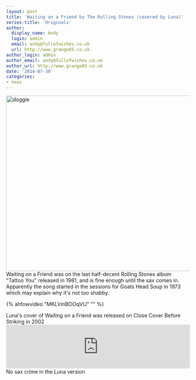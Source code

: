 ```yaml
---
layout: post
title: 'Waiting on a Friend by The Rolling Stones (covered by Luna)'
series-title: 'Originals'
author:
  display_name: Andy
  login: admin
  email: andy@fullofwishes.co.uk
  url: http://www.grange85.co.uk
author_login: admin
author_email: andy@fullofwishes.co.uk
author_url: http://www.grange85.co.uk
date: '2014-07-30'
categories:
- news
---
```

<p><a href="https://www.flickr.com/photos/grange85/208210422" title="doggie by Andy Aldridge, on Flickr"><img class="aligncenter" src="https://farm1.staticflickr.com/59/208210422_670a6fea0a_z.jpg" width="640" height="480" alt="doggie"></a><br />
Waiting on a Friend was on the last half-decent Rolling Stones album "Tattoo You" released in 1981, and is fine enough until the sax comes in. Apparently the song started in the sessions for Goats Head Soup in 1973 which may explain why it's not too shabby.<br />

{% ahfowvideo "MKLVmBOOqVU" "" %}

<p>Luna's cover of Waiting on a Friend was released on Close Cover Before Striking in 2002<br />
<iframe style="border: 0; width: 100%; height: 120px;" src="https://bandcamp.com/EmbeddedPlayer/album=3884059705/size=large/bgcol=ffffff/linkcol=0687f5/tracklist=false/artwork=small/track=1581795912/transparent=true/" seamless><a href="http://luna.bandcamp.com/album/close-cover-before-striking">Close Cover Before Striking by Luna</a></iframe><br />
No sax crime in the Luna version</p>

